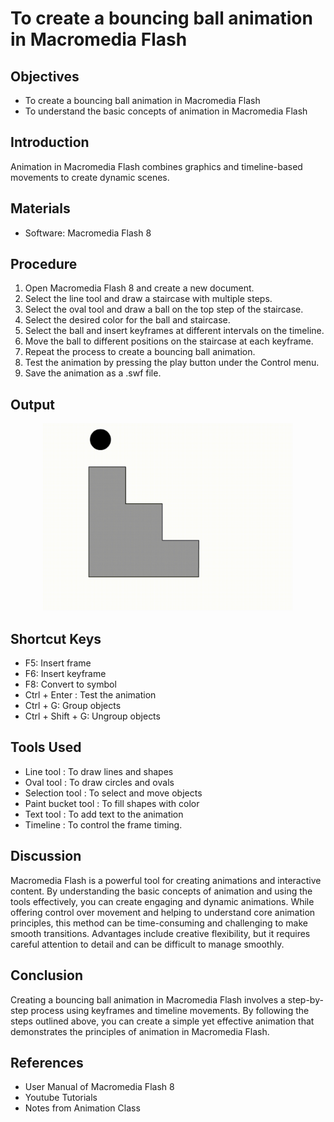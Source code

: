 # To create a bouncing ball animation in Macromedia Flash

## Objectives
- To create a bouncing ball animation in Macromedia Flash
- To understand the basic concepts of animation in Macromedia Flash

## Introduction
Animation in Macromedia Flash combines graphics and timeline-based movements to create dynamic scenes.




## Materials
- Software: Macromedia Flash 8


## Procedure
1. Open Macromedia Flash 8 and create a new document.
2. Select the line tool and draw a staircase with multiple steps.
3. Select the oval tool and draw a ball on the top step of the staircase.
4. Select the desired color for the ball and staircase.
5. Select the ball and insert keyframes at different intervals on the timeline.
6. Move the ball to different positions on the staircase at each keyframe.
7. Repeat the process to create a bouncing ball animation.
8. Test the animation by pressing the play button under the Control menu.
9. Save the animation as a .swf file.


## Output
<div align="center">
  <img src="Bouncing_Ball.gif" alt="Bouncing Ball Animation" width="400" >
</div>


## Shortcut Keys
- F5: Insert frame
- F6: Insert keyframe
- F8: Convert to symbol
- Ctrl + Enter : Test the animation
- Ctrl + G: Group objects
- Ctrl + Shift + G: Ungroup objects


## Tools Used
- Line tool : To draw lines and shapes
- Oval tool : To draw circles and ovals
- Selection tool : To select and move objects
- Paint bucket tool : To fill shapes with color
- Text tool : To add text to the animation
- Timeline : To control the frame timing.


## Discussion
Macromedia Flash is a powerful tool for creating animations and interactive content. By understanding the basic concepts of animation and using the tools effectively, you can create engaging and dynamic animations. While offering control over movement and helping to understand core animation principles, this method can be time-consuming and challenging to make smooth transitions. Advantages include creative flexibility, but it requires careful attention to detail and can be difficult to manage smoothly.


## Conclusion
Creating a bouncing ball animation in Macromedia Flash involves a step-by-step process using keyframes and timeline movements. By following the steps outlined above, you can create a simple yet effective animation that demonstrates the principles of animation in Macromedia Flash.


## References
- User Manual of Macromedia Flash 8
- Youtube Tutorials
- Notes from Animation Class
